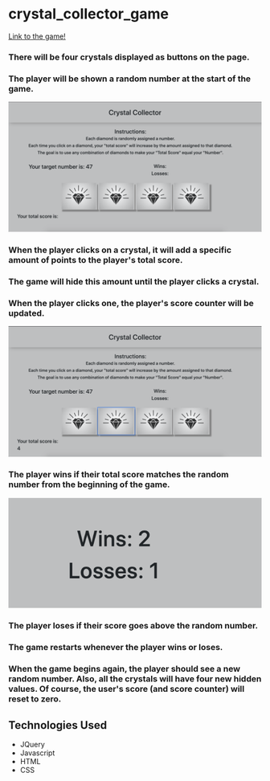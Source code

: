 # crystal_collector_game
[Link to the game!](https://cjstoney.github.io/crystal_collector_game/)

### There will be four crystals displayed as buttons on the page.
### The player will be shown a random number at the start of the game.
![Landing Page image](/assets/images/readme/landingPage.png)

### When the player clicks on a crystal, it will add a specific amount of points to the player's total score. 


### The game will hide this amount until the player clicks a crystal.
### When the player clicks one, the player's score counter will be updated.

![Clicked Crystal](/assets/images/readme/buttonClick.png)


### The player wins if their total score matches the random number from the beginning of the game.

![Score](/assets/images/readme/score.png)
### The player loses if their score goes above the random number.

### The game restarts whenever the player wins or loses.


### When the game begins again, the player should see a new random number. Also, all the crystals will  have four new hidden values. Of course, the user's score (and score counter) will reset to zero.

## Technologies Used

* JQuery
* Javascript
* HTML
* CSS
